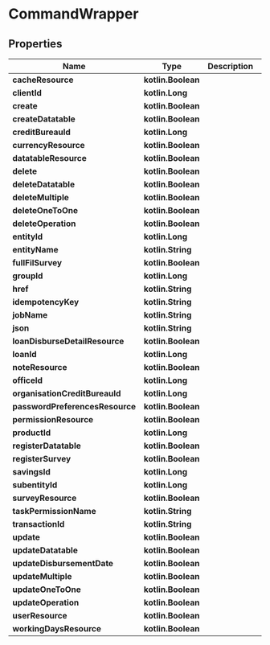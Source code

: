 
# CommandWrapper

## Properties
| Name | Type | Description | Notes |
| ------------ | ------------- | ------------- | ------------- |
| **cacheResource** | **kotlin.Boolean** |  |  [optional] |
| **clientId** | **kotlin.Long** |  |  [optional] |
| **create** | **kotlin.Boolean** |  |  [optional] |
| **createDatatable** | **kotlin.Boolean** |  |  [optional] |
| **creditBureauId** | **kotlin.Long** |  |  [optional] |
| **currencyResource** | **kotlin.Boolean** |  |  [optional] |
| **datatableResource** | **kotlin.Boolean** |  |  [optional] |
| **delete** | **kotlin.Boolean** |  |  [optional] |
| **deleteDatatable** | **kotlin.Boolean** |  |  [optional] |
| **deleteMultiple** | **kotlin.Boolean** |  |  [optional] |
| **deleteOneToOne** | **kotlin.Boolean** |  |  [optional] |
| **deleteOperation** | **kotlin.Boolean** |  |  [optional] |
| **entityId** | **kotlin.Long** |  |  [optional] |
| **entityName** | **kotlin.String** |  |  [optional] |
| **fullFilSurvey** | **kotlin.Boolean** |  |  [optional] |
| **groupId** | **kotlin.Long** |  |  [optional] |
| **href** | **kotlin.String** |  |  [optional] |
| **idempotencyKey** | **kotlin.String** |  |  [optional] |
| **jobName** | **kotlin.String** |  |  [optional] |
| **json** | **kotlin.String** |  |  [optional] |
| **loanDisburseDetailResource** | **kotlin.Boolean** |  |  [optional] |
| **loanId** | **kotlin.Long** |  |  [optional] |
| **noteResource** | **kotlin.Boolean** |  |  [optional] |
| **officeId** | **kotlin.Long** |  |  [optional] |
| **organisationCreditBureauId** | **kotlin.Long** |  |  [optional] |
| **passwordPreferencesResource** | **kotlin.Boolean** |  |  [optional] |
| **permissionResource** | **kotlin.Boolean** |  |  [optional] |
| **productId** | **kotlin.Long** |  |  [optional] |
| **registerDatatable** | **kotlin.Boolean** |  |  [optional] |
| **registerSurvey** | **kotlin.Boolean** |  |  [optional] |
| **savingsId** | **kotlin.Long** |  |  [optional] |
| **subentityId** | **kotlin.Long** |  |  [optional] |
| **surveyResource** | **kotlin.Boolean** |  |  [optional] |
| **taskPermissionName** | **kotlin.String** |  |  [optional] |
| **transactionId** | **kotlin.String** |  |  [optional] |
| **update** | **kotlin.Boolean** |  |  [optional] |
| **updateDatatable** | **kotlin.Boolean** |  |  [optional] |
| **updateDisbursementDate** | **kotlin.Boolean** |  |  [optional] |
| **updateMultiple** | **kotlin.Boolean** |  |  [optional] |
| **updateOneToOne** | **kotlin.Boolean** |  |  [optional] |
| **updateOperation** | **kotlin.Boolean** |  |  [optional] |
| **userResource** | **kotlin.Boolean** |  |  [optional] |
| **workingDaysResource** | **kotlin.Boolean** |  |  [optional] |



